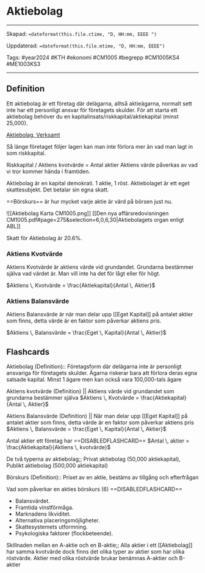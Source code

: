 # Aktiebolag

---
Skapad: `=dateformat(this.file.ctime, "D, HH:mm, EEEE ")`

Uppdaterad: `=dateformat(this.file.mtime, "D, HH:mm, EEEE")`

Tags: #year2024 #KTH #ekonomi #CM1005 #begrepp #CM1005KS4 #ME1003KS3

---

## Definition

Ett aktiebolag är ett företag där delägarna, alltså aktieägarna, normalt sett inte har ett personligt ansvar för företagets skulder. För att starta ett aktiebolag behöver du en kapitalinsats/riskkapital/aktiekapital (minst 25,000).

[Aktiebolag, Verksamt](https://www.verksamt.se/starta/valj-foretagsform/aktiebolag)

Så länge företaget följer lagen kan man inte förlora mer än vad man lagt in som riskkapital.

Riskkapital / Aktiens kvotvärde = Antal aktier
Aktiens värde påverkas av vad vi tror kommer hända i framtiden.

Aktiebolag är en kapital demokrati. 1 aktie, 1 röst.
Aktiebolaget är ett eget skattesubjekt. Det betalar sin egna skatt.

==Börskurs== är hur mycket varje aktie är värd på börsen just nu.

![[Aktiebolag Karta CM1005.png]]
[[Den nya affärsredovisningen CM1005.pdf#page=275&selection=6,0,6,30|Aktiebolagets organ enligt ABL]]

Skatt för Aktiebolag är 20.6%.

### Aktiens Kvotvärde

Aktiens Kvotvärde är aktiens värde vid grundandet. Grundarna bestämmer själva vad värdet är. Man vill inte ha det för lågt eller för högt.

$Aktiens \, Kvotvärde = \frac{Aktiekapital}{Antal \, Aktier}$

### Aktiens Balansvärde

Aktiens Balansvärde är när man delar upp [[Eget Kapital]] på antalet aktier som finns, detta värde är en faktor som påverkar aktiens pris.

$Aktiens \, Balansvärde = \frac{Eget \, Kapital}{Antal \, Aktier}$

## Flashcards

Aktiebolag (Definition):: Företagsform där delägarna inte är personligt ansvariga för företagets skulder. Ägarna riskerar bara att förlora deras egna satsade kapital. Minst 1 ägare men kan också vara 100,000-tals ägare
<!--SR:!2024-04-11,47,272!2024-03-16,14,302-->

Aktiens kvotvärde (Definition)
||
Aktiens värde vid grundandet som grundarna bestämmer själva
$Aktiens \, Kvotvärde = \frac{Aktiekapital}{Antal \, Aktier}$
<!--SR:!2024-03-13,34,292-->

Aktiens Balansvärde (Definition)
||
När man delar upp [[Eget Kapital]] på antalet aktier som finns, detta värde är en faktor som påverkar aktiens pris
$Aktiens \, Balansvärde = \frac{Eget \, Kapital}{Antal \, Aktier}$
<!--SR:!2024-03-04,3,265-->

Antal aktier ett företag har ==DISABLEDFLASHCARD== $Antal \, aktier = \frac{Aktiekapital}{Aktiens \, kvotvärde}$
<!--SR:!2024-04-05,41,272!2024-03-02,4,286-->

De två typerna av aktiebolag;; Privat aktiebolag (50,000 aktiekapital), Publikt aktiebolag (500,000 aktiekapital)
<!--SR:!2024-03-20,39,290-->

Börskurs (Definition):: Priset av en aktie, bestäms av tillgång och efterfrågan
<!--SR:!2024-03-21,34,270!2024-03-17,15,302-->

Vad som påverkar en akties börskurs (6)
==DISABLEDFLASHCARD==
- Balansvärdet.
- Framtida vinstförmåga.
- Marknadens likviditet.
- Alternativa placeringsmöjligheter.
- Skattesystemets utformning.
- Psykologiska faktorer (flockbeteende).
<!--SR:!2024-02-10,1,172!2024-02-12,9,270-->

Skillnaden mellan en A-aktie och en B-aktie;; Alla aktier i ett [[Aktiebolag]] har samma kvotvärde dock finns det olika typer av aktier som har olika röstvärde. Aktier med olika röstvärde brukar benämnas A-aktier och B-aktier
<!--SR:!2024-03-03,1,244-->
